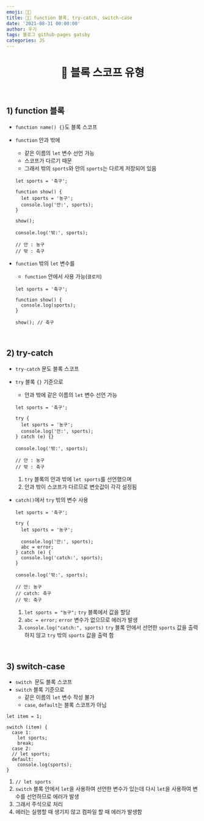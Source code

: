 ```yaml
---
emoji: 👨‍💻
title: 👨‍💻 function 블록, try-catch, switch-case
date: '2021-08-31 00:00:00'
author: 우기
tags: 블로그 github-pages gatsby
categories: JS
---
```


<h1 align="center">
  👋 블록 스코프 유형
</h1>

<br>

## 1) function 블록

- `function name() {}`도 블록 스코프
- `function` 안과 밖에

  - 같은 이름의 `let` 변수 선언 가능
  - 스코프가 다르기 때문
  - 그래서 밖의 `sports`와 안의 `sports`는 다르게 저장되어 있음

  ```tsx
  let sports = '축구';

  function show() {
    let sports = '농구';
    console.log('안:', sports);
  }

  show();

  console.log('밖:', sports);

  // 안 : 농구
  // 밖 : 축구
  ```

- `function` 밖의 `let` 변수를

  - `function` 안에서 사용 가능(`클로저`)

  ```tsx
  let sports = '축구';

  function show() {
    console.log(sports);
  }

  show(); // 축구
  ```

<br>

## 2) try-catch

- `try-catch` 문도 블록 스코프
- `try` 블록 `{}` 기준으로

  - 안과 밖에 같은 이름의 `let` 변수 선언 가능

  ```tsx
  let sports = '축구';

  try {
    let sports = '농구';
    console.log('안:', sports);
  } catch (e) {}

  console.log('밖:', sports);

  // 안 : 농구
  // 밖 : 축구
  ```

  1. `try` 블록의 안과 밖에 `let sports`를 선언했으며
  2. 안과 밖이 스코프가 다르므로 변숫값이 각각 설정됨

- `catch()`에서 `try` 밖의 변수 사용

  ```tsx
  let sports = '축구';

  try {
    let sports = '농구';

    console.log('안:', sports);
    abc = error;
  } catch (e) {
    console.log('catch:', sports);
  }

  console.log('밖:', sports);

  // 안: 농구
  // catch: 축구
  // 밖: 축구
  ```

  1. `let sports = "농구";` `try` 블록에서 값을 할당
  2. `abc = error;` `error` 변수가 없으므로 에러가 발생
  3. `console.log("catch:", sports)` `try` 블록 안에서 선언한 `sports` 값을 출력하지 않고 `try` 밖의 `sports` 값을 출력 함

<br>

## 3) switch-case

- `switch `문도 블록 스코프
- `switch` 블록 기준으로
  - 같은 이름의 `let` 변수 작성 불가
  - `case`, `default`는 블록 스코프가 아님

```tsx
let item = 1;

switch (item) {
  case 1:
    let sports;
    break;
  case 2:
  // let sports;
  default:
    console.log(sports);
}
```

1. `// let sports`
2. `switch` 블록 안에서 `let`을 사용하여 선언한 변수가 있는데 다시 `let`을 사용하여 변수를 선언하므로 에러가 발생
3. 그래서 주석으로 처리
4. 에러는 실행할 때 생기지 않고 컴파일 할 때 에러가 발생함

```toc

```
